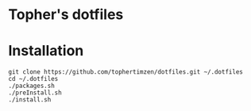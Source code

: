 # Topher's dotfiles

# Installation

```
git clone https://github.com/tophertimzen/dotfiles.git ~/.dotfiles
cd ~/.dotfiles
./packages.sh
./preInstall.sh
./install.sh 
```
